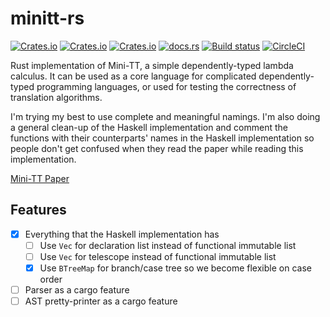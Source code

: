 # minitt-rs

[![Crates.io](https://img.shields.io/crates/d/minitt.svg)][crates]
[![Crates.io](https://img.shields.io/crates/v/minitt.svg)][crates]
[![Crates.io](https://img.shields.io/crates/l/minitt.svg)][crates]
[![docs.rs](https://docs.rs/minitt/badge.svg)](https://docs.rs/minitt)
[![Build status][av-svg]][av-url]
[![CircleCI][cc-svg]][cc-url]

 [crates]: https://crates.io/crates/minitt/
 [av-svg]: https://ci.appveyor.com/api/projects/status/0pnq07tqo5skyjeo/branch/master?svg=true
 [av-url]: https://ci.appveyor.com/project/ice1000/minitt-rs/branch/master
 [cc-svg]: https://circleci.com/gh/owo-lang/minitt-rs/tree/master.svg?style=svg
 [cc-url]: https://circleci.com/gh/owo-lang/minitt-rs/tree/master

Rust implementation of Mini-TT, a simple dependently-typed lambda calculus.
It can be used as a core language for complicated dependently-typed programming
languages, or used for testing the correctness of translation algorithms.

I'm trying my best to use complete and meaningful namings.
I'm also doing a general clean-up of the Haskell implementation and comment the
functions with their counterparts' names in the Haskell implementation so people
don't get confused when they read the paper while reading this implementation.

[Mini-TT Paper](http://www.cse.chalmers.se/~bengt/papers/GKminiTT.pdf)

## Features

+ [X] Everything that the Haskell implementation has
  + [ ] Use `Vec` for declaration list instead of functional immutable list
  + [ ] Use `Vec` for telescope instead of functional immutable list
  + [X] Use `BTreeMap` for branch/case tree so we become flexible on case order
+ [ ] Parser as a cargo feature
+ [ ] AST pretty-printer as a cargo feature
